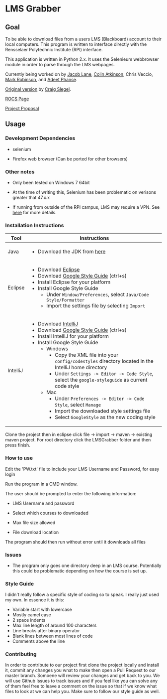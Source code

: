 # LMS Grabber #


## Goal ##

To be able to download files from a users LMS (Blackboard) account to their local computers.
This program is written to interface directly with the Rensselaer Polytechnic Institute  (RPI)
interface.


This application is written in Python 2.x.  It uses the Selenieum webbrowser module
in order to parse through the LMS webpages.

Currently being worked on by [Jacob Lane](https://github.com/Jacob-Lane), [Colin Atkinson](https://github.com/colatkinson), Chris Veccio, [Mark Robinson](https://github.com/robinm8), and [Adeet Phanse](https://github.com/phansa).

[Original version](https://github.com/slegec/LMS_Grabber) by [Craig Slegel](https://github.com/slegec).

[ROCS Page](https://rcos.io/projects/lmsgrabber/lmsgrabber/profile)

[Project Proposal](https://docs.google.com/document/d/1mH3wLj47g_p2EAp7WzXIFjUDSW9V1Nxjk6Tze5JMY5Q/edit#heading=h.9ajot3xyko3z)




## Usage ##

### Development Dependencies ###

* selenium

* Firefox web browser (Can be ported for other browsers)

### Other notes ###

* Only been tested on Windows 7 64bit

* At the time of writing this, Selenium has been problematic on verisons greater that 47.x.x

* If running from outside of the RPI campus, LMS may require a VPN. See [here](http://dotcio.rpi.edu/services/network-remote-access/vpn-connection-and-installation) for more details.

### Installation Instructions ###

| Tool | Instructions |
| --- | --- |
| Java | <ul><li>Download the JDK from [here](http://www.oracle.com/technetwork/java/javase/downloads/jdk8-downloads-2133151.html)</li></ul>|
| Eclipse |<ul><li>Download <a href="https://www.eclipse.org/downloads/">Eclipse</a></li><li>Download <a href="https://raw.githubusercontent.com/google/styleguide/gh-pages/eclipse-java-google-style.xml">Google Style Guide</a> (ctrl+s)</li><li>Install Eclipse for your platform</li><li>Install Google Style Guide <ul><li>Under `Window/Preferences`, select `Java/Code Style/Formatter`</li><li>Import the settings file by selecting `Import`</li></ul></li></ul>|
| IntelliJ |<ul><li>Download <a href="https://www.jetbrains.com/idea/download/">IntelliJ</a></li><li>Download <a href="https://raw.githubusercontent.com/google/styleguide/gh-pages/intellij-java-google-style.xml">Google Style Guide</a> (ctrl+s)</li><li>Install IntelliJ for your platform</li><li>Install Google Style Guide <ul><li>Windows <ul><li>Copy the XML file into your `config/codestyles` directory located in the IntelliJ home directory</li><li>Under `Settings -> Editor -> Code Style`, select the `google-styleguide` as current code style</li></ul></li><li>Mac <ul><li>Under `Preferences -> Editor -> Code Style`, select `Manage`</li><li>Import the downloaded style settings file</li><li>Select `GoogleStyle` as the new coding style</li></ul></li></ul></li></ul>|

Clone the project then in eclipse click file -> import -> maven -> existing maven
project. For root directory click the LMSGrabber folder and then press finish.

### How to use ###


Edit the 'PW.txt' file to include your LMS Username and Password, for easy login

Run the program in a CMD window.

The user should be prompted to enter the following information:

* LMS Username and password

* Select which courses to downloaded

* Max file size allowed

* File download location

The program should then run without error until it downloads all files


### Issues ###

* The program only goes one directory deep in an LMS course.  Potentially this could be problematic
    depending on how the course is set up.

 
### Style Guide ###

I didn't really follow a specific style of coding so to speak.  I really just used my own.  In essence
it is this:

* Variable start with lowercase
* Mostly camel case
* 2 space indents
* Max line length of around 100 characters
* Line breaks after binary operator
* Blank lines between most lines of code
* Comments above the line


### Contributing ###
In order to contribute to our project first clone the project locally and install
it, commit any changes you wnat to make then open a Pull Request to our master branch.
Somoene will review your changes and get back to you. We will use Github Issues to 
track issues and if you feel like you can solve any of them feel free to leave a comment
on the issue so that if we know what files to look at we can help you. Make sure to
follow our style guide as well.